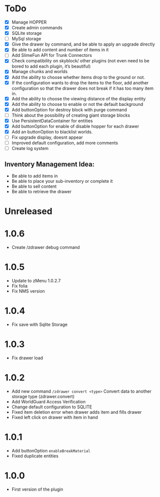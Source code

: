 # ToDo

- [x] Manage HOPPER
- [x] Create admin commands
- [x] SQLite storage
- [ ] MySql storage
- [x] Give the drawer by command, and be able to apply an upgrade directly
- [x] Be able to add content and number of items in it
- [ ] Add SlimeFun API for Trunk Connectors
- [x] Check compatibility on skyblock/ other plugins (not even need to be bored to add each plugin, it’s beautiful)
- [x] Manage chunks and worlds
- [x] Add the ability to choose whether items drop to the ground or not.
- [x] If the configuration wants to drop the items to the floor, add another configuration so that the drawer does not break if it has too many item in. 
- [x] Add the ability to choose the viewing distance of the display entity 
- [x] Add the ability to choose to enable or not the default background 
- [x] Add buttonOption for destroy block with purge command 
- [ ] Think about the possibility of creating giant storage blocks
- [x] Use PersistentDataContainer for entities
- [x] Add buttonOption for enable of disable hopper for each drawer
- [x] Add an buttonOption to blacklist worlds.
- [ ] Fix upgrade display, doesnt appear
- [ ] Improved default configuration, add more comments
- [ ] Create log system

## Inventory Management Idea:
- Be able to add items in
- Be able to place your sub-inventory or complete it
- Be able to sell content
- Be able to retrieve the drawer

# Unreleased

# 1.0.6

- Create /zdrawer debug command

# 1.0.5

- Update to zMenu 1.0.2.7
- Fix folia
- Fix NMS version

# 1.0.4

- Fix save with Sqlite Storage

# 1.0.3

- Fix drawer load

# 1.0.2

- Add new command ``/zdrawer convert <type>`` Convert data to another storage type (zdrawer.convert)
- Add WorldGuard Access Verification
- Change default configuration to SQLITE
- Fixed item deletion error when drawer adds item and fills drawer
- Fixed left click on drawer with item in hand

# 1.0.1

- Add buttonOption ``enableBreakMaterial``
- Fixed duplicate entities

# 1.0.0

- First version of the plugin